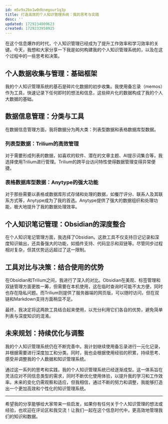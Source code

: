 ```yaml
---
id: m5v9x2bx1w0dknegour1q3p
title: 打造高效的个人知识管理系统：我的思考与实践
desc: ''
updated: 1729234009623
created: 1729233958925
---
```

在这个信息爆炸的时代，个人知识管理已经成为了提升工作效率和学习效率的关键。今天，我想和大家分享一下我是如何构建我的个人知识管理系统的，以及在这个过程中的一些思考和决策。

## 个人数据收集与管理：基础框架

我的个人知识管理系统的基石是碎片化数据的初步收集。我使用备忘录（memos）作为工具，快速记录下任何即时的想法和信息，这些碎片化的数据构成了我的个人大数据的基础。

## 数据信息管理：分类与工具

在数据信息管理方面，我将数据分为两大类：列表型数据和表格数据库型数据。

### 列表型数据：Trilium的高效管理

对于需要形成列表的数据，如喜欢的软件、潜在的文章主题、AI提示词集合等，我选择使用Trilium进行管理。Trilium的跨平台访问特性使得数据管理变得异常便捷。

### 表格数据库型数据：Anytype的强大功能

对于那些需要以表格或数据库形式存储和处理的数据，如餐厅评分、联系人及其联系方式等，Anytype成为了我的首选。Anytype提供了强大的数据组织和处理功能，极大地提升了我的数据处理效率。

## 个人知识笔记管理：Obsidian的深度整合

在个人知识笔记管理方面，我选择了Obsidian。这款工具不仅支持日记记录和深度知识输出，还具备强大的功能，如插件支持、代码显示和双链等。尽管同步过程相对复杂，但其优势远远超过了这一限制。

## 工具对比与决策：结合使用的优势

在Obsidian和Trilium之间，我进行了深入的对比。Obsidian在美观、标签管理和双链管理方面更胜一筹，但需要在本机使用，这在临时查询时可能不太方便，同时也存在隐私问题。而Trilium则提供了服务器端的网页版，可以随时访问，但在双链和Markdown支持方面稍显不足。

最终，我决定将这两款工具结合起来使用，以充分利用它们各自的优势，避免简单列表与深度知识的混淆。

## 未来规划：持续优化与调整

我的个人知识管理系统仍在不断完善中。我计划继续使用备忘录进行一元化记录，并根据需要进行深度加工和分类。同时，我也会根据使用经验的积累，持续思考、感受并调整我的个人数据和知识管理系统。

通过这一系列的思考和实践，我的个人知识管理系统已经逐渐成型。这一体系旨在灵活应对不同信息类型的需求，同时不断优化使用体验，以提升我的学习和工作效率。未来的变化仍需观察和适应，但我相信，通过不断的努力和调整，我能够打造出一个更加高效和个性化的知识管理系统。

---

希望我的分享能够给大家带来一些启发，如果你有任何关于个人知识管理的想法或经验，也欢迎在评论区和我交流！让我们一起在这个信息时代中，更高效地管理我们的知识和数据。
